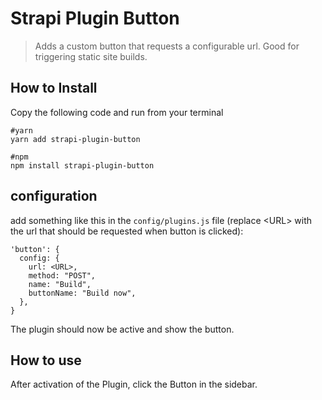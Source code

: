 # Strapi Plugin Button

> Adds a custom button that requests a configurable url. Good for triggering static site builds.

## How to Install

Copy the following code and run from your terminal

```
#yarn
yarn add strapi-plugin-button
```

```
#npm
npm install strapi-plugin-button
```

## configuration

add something like this in the `config/plugins.js` file (replace \<URL\> with the url that should be requested when button is clicked):

```
'button': {
  config: {
    url: <URL>,
    method: "POST",
    name: "Build",
    buttonName: "Build now",
  },
}
```

The plugin should now be active and show the button.

## How to use

After activation of the Plugin, click the Button in the sidebar.
